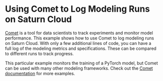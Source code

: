 # Using Comet to Log Modeling Runs on Saturn Cloud

[Comet](https://www.comet.ml/) is a tool for data scientists to track experiments and monitor model performance. This example shows how to use Comet to log modeling runs on Saturn Cloud. With only a few additional lines of code, you can have a full log of the modeling metrics and specifications. These can be compared to different runs to track progress.

This particular example monitors the training of a PyTorch model, but Comet can be used with many other modeling frameworks. Check out the [Comet documentation](https://www.comet.ml/docs/) for more examples.
